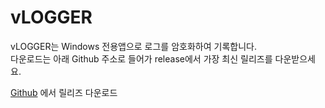 # vLOGGER
vLOGGER는 Windows 전용앱으로 로그를 암호화하여 기록합니다.
<br>
다운로드는 아래 Github 주소로 들어가 release에서 가장 최신 릴리즈를 다운받으세요.

<a href="https://github.com/tdotcorp/vlogger">Github</a> 에서 릴리즈 다운로드
